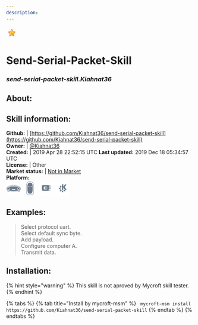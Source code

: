 ```yaml
---
description: 
---
```


![](../.gitbook/assets/star.png)  
# Send-Serial-Packet-Skill  
### _send-serial-packet-skill.Kiahnat36_  
## About:  


## Skill information:  
**Github:** | [https://github.com/Kiahnat36/send-serial-packet-skill](https://github.com/Kiahnat36/send-serial-packet-skill)  
**Owner:** | [@Kiahnat36](https://github.com/Kiahnat36)  
**Created:** | 2019 Apr 28 22:52:15 UTC  **Last updated:** 2019 Dec 18 05:34:57 UTC  
**License:** | Other  
**Market status:** | [Not in Market](https://market.mycroft.ai/skill/)  
**Platform:**  
 ![Mark I](../.gitbook/assets/mark-1-icon.png)  ![Mark II](../.gitbook/assets/mark-2-icon.png)  ![Picroft](../.gitbook/assets/picroft-icon.png)  ![plasmoid](../.gitbook/assets/kde.png)   
## Examples:  
> Select protocol uart.  
> Select default sync byte.  
> Add payload.  
> Configure computer A.  
> Transmit data.  
  
## Installation:  
{% hint style="warning" %}
This skill is not aproved by Mycroft skill tester.
{% endhint %}
    
{% tabs %}
{% tab title="Install by mycroft-msm" %}
``` mycroft-msm install https://github.com/Kiahnat36/send-serial-packet-skill```
{% endtab %}
  {% endtabs %}
  